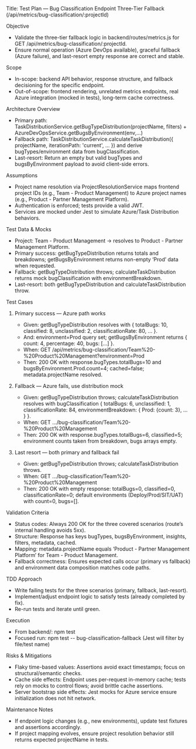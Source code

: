 Title: Test Plan — Bug Classification Endpoint Three‑Tier Fallback (/api/metrics/bug-classification/:projectId)

Objective
- Validate the three-tier fallback logic in backend/routes/metrics.js for GET /api/metrics/bug-classification/:projectId.
- Ensure normal operation (Azure DevOps available), graceful fallback (Azure failure), and last-resort empty response are correct and stable.

Scope
- In-scope: backend API behavior, response structure, and fallback decisioning for the specific endpoint.
- Out-of-scope: frontend rendering, unrelated metrics endpoints, real Azure integration (mocked in tests), long-term cache correctness.

Architecture Overview
- Primary path: TaskDistributionService.getBugTypeDistribution(projectName, filters) + AzureDevOpsService.getBugsByEnvironment(env,…)
- Fallback path: TaskDistributionService.calculateTaskDistribution({ projectName, iterationPath: 'current', … }) and derive bugTypes/environment data from bugClassification.
- Last-resort: Return an empty but valid bugTypes and bugsByEnvironment payload to avoid client-side errors.

Assumptions
- Project name resolution via ProjectResolutionService maps frontend project IDs (e.g., Team - Product Management) to Azure project names (e.g., Product - Partner Management Platform).
- Authentication is enforced; tests provide a valid JWT.
- Services are mocked under Jest to simulate Azure/Task Distribution behaviors.

Test Data & Mocks
- Project: Team - Product Management → resolves to Product - Partner Management Platform.
- Primary success: getBugTypeDistribution returns totals and breakdowns; getBugsByEnvironment returns non-empty ‘Prod’ data when requested.
- Fallback: getBugTypeDistribution throws; calculateTaskDistribution returns mock bugClassification with environmentBreakdown.
- Last-resort: both getBugTypeDistribution and calculateTaskDistribution throw.

Test Cases
1) Primary success — Azure path works
   - Given: getBugTypeDistribution resolves with { totalBugs: 10, classified: 8, unclassified: 2, classificationRate: 80, … }.
   - And: environment=Prod query set; getBugsByEnvironment returns { count: 4, percentage: 40, bugs: [...] }.
   - When: GET /api/metrics/bug-classification/Team%20-%20Product%20Management?environment=Prod
   - Then: 200 OK with response.bugTypes.totalBugs=10 and bugsByEnvironment.Prod.count=4; cached=false; metadata.projectName resolved.

2) Fallback — Azure fails, use distribution mock
   - Given: getBugTypeDistribution throws; calculateTaskDistribution resolves with bugClassification { totalBugs: 6, unclassified: 1, classificationRate: 84, environmentBreakdown: { Prod: {count: 3}, … } }.
   - When: GET …/bug-classification/Team%20-%20Product%20Management
   - Then: 200 OK with response.bugTypes.totalBugs=6, classified=5; environment counts taken from breakdown, bugs arrays empty.

3) Last resort — both primary and fallback fail
   - Given: getBugTypeDistribution throws; calculateTaskDistribution throws.
   - When: GET …/bug-classification/Team%20-%20Product%20Management
   - Then: 200 OK with empty response: totalBugs=0, classified=0, classificationRate=0; default environments (Deploy/Prod/SIT/UAT) with count=0, bugs=[].

Validation Criteria
- Status codes: Always 200 OK for the three covered scenarios (route’s internal handling avoids 5xx).
- Structure: Response has keys bugTypes, bugsByEnvironment, insights, filters, metadata, cached.
- Mapping: metadata.projectName equals ‘Product - Partner Management Platform’ for Team - Product Management.
- Fallback correctness: Ensures expected calls occur (primary vs fallback) and environment data composition matches code paths.

TDD Approach
- Write failing tests for the three scenarios (primary, fallback, last-resort).
- Implement/adjust endpoint logic to satisfy tests (already completed by fix).
- Re-run tests and iterate until green.

Execution
- From backend/: npm test
- Focused run: npm test -- bug-classification-fallback (Jest will filter by file/test name)

Risks & Mitigations
- Flaky time-based values: Assertions avoid exact timestamps; focus on structural/semantic checks.
- Cache side effects: Endpoint uses per-request in-memory cache; tests rely on mocks to control flows; avoid brittle cache assertions.
- Server bootstrap side effects: Jest mocks for Azure service ensure initialization does not hit network.

Maintenance Notes
- If endpoint logic changes (e.g., new environments), update test fixtures and assertions accordingly.
- If project mapping evolves, ensure project resolution behavior still returns expected projectName in tests.

